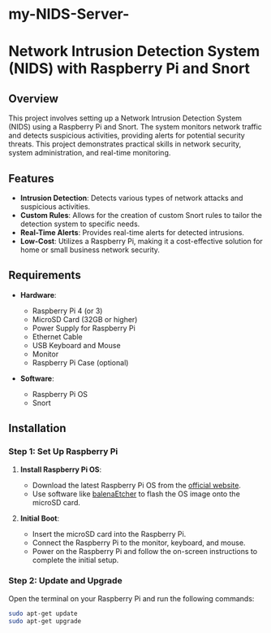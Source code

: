 # my-NIDS-Server-
# Network Intrusion Detection System (NIDS) with Raspberry Pi and Snort

## Overview

This project involves setting up a Network Intrusion Detection System (NIDS) using a Raspberry Pi and Snort. The system monitors network traffic and detects suspicious activities, providing alerts for potential security threats. This project demonstrates practical skills in network security, system administration, and real-time monitoring.

## Features

- **Intrusion Detection**: Detects various types of network attacks and suspicious activities.
- **Custom Rules**: Allows for the creation of custom Snort rules to tailor the detection system to specific needs.
- **Real-Time Alerts**: Provides real-time alerts for detected intrusions.
- **Low-Cost**: Utilizes a Raspberry Pi, making it a cost-effective solution for home or small business network security.

## Requirements

- **Hardware**:
  - Raspberry Pi 4 (or 3)
  - MicroSD Card (32GB or higher)
  - Power Supply for Raspberry Pi
  - Ethernet Cable
  - USB Keyboard and Mouse
  - Monitor
  - Raspberry Pi Case (optional)

- **Software**:
  - Raspberry Pi OS
  - Snort

## Installation

### Step 1: Set Up Raspberry Pi

1. **Install Raspberry Pi OS**:
   - Download the latest Raspberry Pi OS from the [official website](https://www.raspberrypi.org/software/).
   - Use software like [balenaEtcher](https://www.balena.io/etcher/) to flash the OS image onto the microSD card.
   
2. **Initial Boot**:
   - Insert the microSD card into the Raspberry Pi.
   - Connect the Raspberry Pi to the monitor, keyboard, and mouse.
   - Power on the Raspberry Pi and follow the on-screen instructions to complete the initial setup.

### Step 2: Update and Upgrade

Open the terminal on your Raspberry Pi and run the following commands:

```sh
sudo apt-get update
sudo apt-get upgrade
